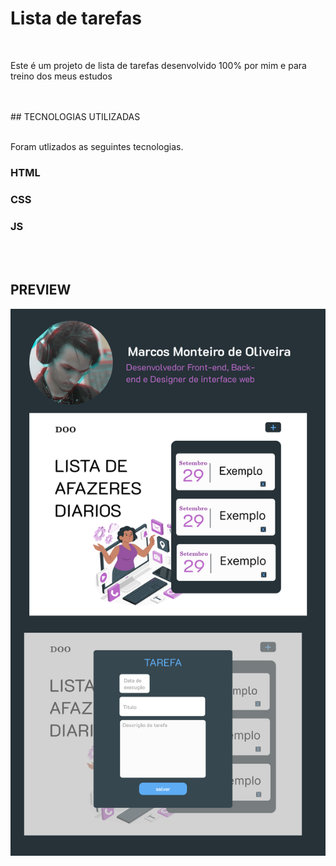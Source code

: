 <h1>Lista de tarefas</h1>
<br>

<p> Este é um projeto de lista de tarefas desenvolvido 100% por mim e para treino dos meus estudos </p>

<br>
<br>
## TECNOLOGIAS UTILIZADAS
<br>
<br>

Foram utlizados as seguintes tecnologias.
### HTML
### CSS
### JS
<br>
<br>

## PREVIEW

<img src="./src/img/preview.svg">
